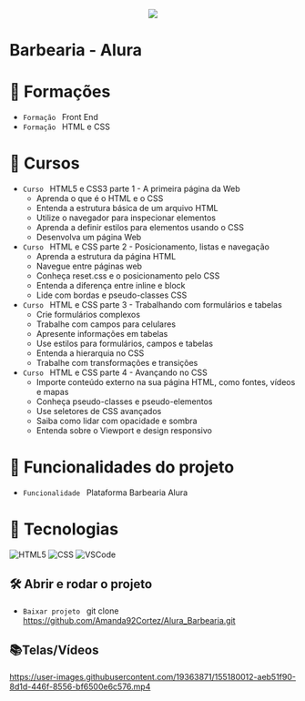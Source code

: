 <p align="center">
   <img src="http://img.shields.io/static/v1?label=STATUS&message=FINALIZADA&color=RED&style=for-the-badge" #vitrinedev/>
</p>

<h1>Barbearia - Alura</h1>

# :pushpin: Formações
- `Formação ` Front End
- `Formação ` HTML e CSS

# :pushpin: Cursos
- `Curso ` HTML5 e CSS3 parte 1 - A primeira página da Web
  - Aprenda o que é o HTML e o CSS
  - Entenda a estrutura básica de um arquivo HTML
  - Utilize o navegador para inspecionar elementos
  - Aprenda a definir estilos para elementos usando o CSS
  - Desenvolva um página Web
- `Curso ` HTML e CSS parte 2 - Posicionamento, listas e navegação
  - Aprenda a estrutura da página HTML
  - Navegue entre páginas web
  - Conheça reset.css e o posicionamento pelo CSS
  - Entenda a diferença entre inline e block
  - Lide com bordas e pseudo-classes CSS
- `Curso ` HTML e CSS parte 3 - Trabalhando com formulários e tabelas
  - Crie formulários complexos
  - Trabalhe com campos para celulares
  - Apresente informações em tabelas
  - Use estilos para formulários, campos e tabelas
  - Entenda a hierarquia no CSS
  - Trabalhe com transformações e transições
- `Curso ` HTML e CSS parte 4 - Avançando no CSS
   - Importe conteúdo externo na sua página HTML, como fontes, vídeos e mapas
   - Conheça pseudo-classes e pseudo-elementos
   - Use seletores de CSS avançados
   - Saiba como lidar com opacidade e sombra
   - Entenda sobre o Viewport e design responsivo

# :hammer: Funcionalidades do projeto
- `Funcionalidade ` Plataforma Barbearia Alura

# :bookmark_tabs: Tecnologias

![HTML5](https://img.shields.io/badge/HTML-e06b12?style=for-the-badge&logo=html5&logoColor=white)
![CSS](https://img.shields.io/badge/CSS-1283e0?&style=for-the-badge&logo=css3&logoColor=white)
![VSCode](https://img.shields.io/badge/-VSCode-007ACC?style=for-the-badge&logo=visual-studio-code&logoColor=white)

## 🛠️ Abrir e rodar o projeto
- `Baixar projeto ` git clone https://github.com/Amanda92Cortez/Alura_Barbearia.git

## 📚Telas/Vídeos
https://user-images.githubusercontent.com/19363871/155180012-aeb51f90-8d1d-446f-8556-bf6500e6c576.mp4
